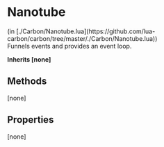 <link href="style.css" rel="stylesheet" type="text/css"/>
<h1 class="class-title">Nanotube</h1>
<span class="file-link">(in [./Carbon/Nanotube.lua](https://github.com/lua-carbon/carbon/tree/master/./Carbon/Nanotube.lua))</span><br/>
Funnels events and provides an event loop.

**Inherits [none]**

## Methods
[none]

## Properties
[none]
